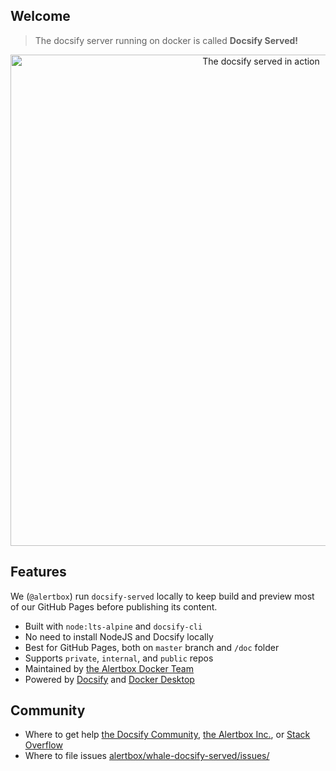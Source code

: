 ## Welcome

> The docsify server running on docker is called **Docsify Served!**

<p align="center">
  <img alt="The docsify served in action" src="https://user-images.githubusercontent.com/958227/83913776-9a596a80-a78d-11ea-83ea-b8d953996c21.png" width="786">
</p>

## Features

We (`@alertbox`) run `docsify-served` locally to keep build and preview most of our GitHub Pages before publishing its content.

- Built with `node:lts-alpine` and `docsify-cli`
- No need to install NodeJS and Docsify locally
- Best for GitHub Pages, both on `master` branch and `/doc` folder
- Supports `private`, `internal`, and `public` repos
- Maintained by [the Alertbox Docker Team](https://github.com/alertbox/whale-docsify-served/)
- Powered by [Docsify](https://docsify.js.org/) and [Docker Desktop](https://www.docker.com/products/docker-desktop)

## Community

- Where to get help [the Docsify Community](https://discord.gg/3NwKFyR/), [the Alertbox Inc.](https://github.com/alertbox/whale-docsify-served/issues/), or [Stack Overflow](https://stackoverflow.com/questions/tagged/docsify)
- Where to file issues [alertbox/whale-docsify-served/issues/](https://github.com/alertbox/whale-docsify-served/issues/)
